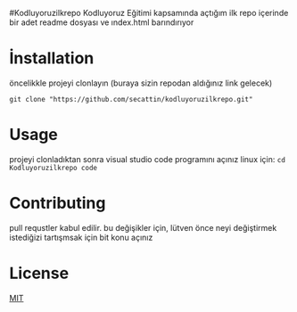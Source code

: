 #Kodluyoruzilkrepo
Kodluyoruz Eğitimi kapsamında açtığım ilk repo içerinde bir adet readme dosyası ve ındex.html barındırıyor

# İnstallation
öncelikkle projeyi clonlayın (buraya sizin repodan aldığınız link gelecek)

`git clone "https://github.com/secattin/kodluyoruzilkrepo.git"`

# Usage
projeyi clonladıktan sonra visual studio code programını açınız
linux için:
`cd Kodluyoruzilkrepo
code `

# Contributing
pull requstler kabul edilir. bu değişikler için, lütven önce neyi değiştirmek istediğizi tartışmsak için bit konu açınız

# License
[MIT](https://choosealicense.com/licenses/mit/)


